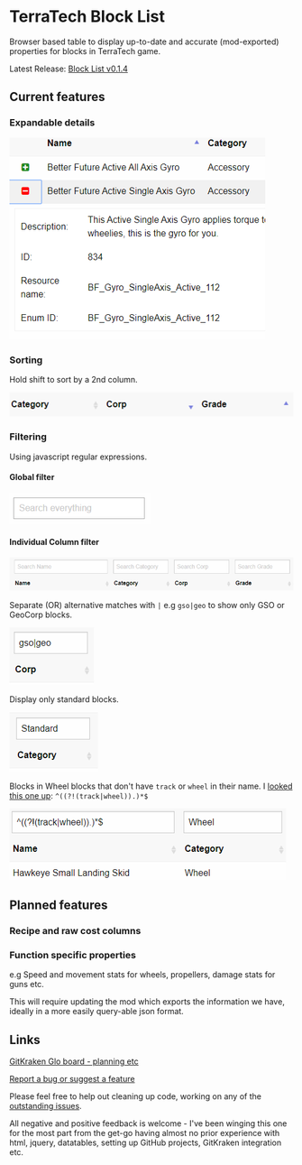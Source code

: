 # TerraTech Block List

Browser based table to display up-to-date and accurate (mod-exported) properties for blocks in TerraTech game.

Latest Release: [Block List v0.1.4](https://danny-alexander.github.io/terratech-block-list/block-list.html)

## Current features

### Expandable details

![ExpandableDetails-v0.1.4.PNG](docs/images/ExpandableDetails-v0.1.4.PNG)

### Sorting

Hold shift to sort by a 2nd column.

![MultipleColumnSorting-v0.1.4.PNG](docs/images/MultipleColumnSorting-v0.1.4.PNG)

### Filtering

Using javascript regular expressions.

#### Global filter

![GlobalSearch-v0.1.4.PNG](docs/images/GlobalSearch-v0.1.4.PNG)

#### Individual Column filter

![IndividualColumnSearch-v0.1.4.PNG](docs/images/IndividualColumnSearch-v0.1.4.PNG)

Separate (OR) alternative matches with ```|``` e.g ```gso|geo``` to show only GSO or GeoCorp blocks.

![SearchExample-DualCorp-v0.1.4.PNG](docs/images/SearchExample-DualCorp-v0.1.4.PNG)

Display only standard blocks.

![SearchExample-StandardBlocks-v0.1.4.PNG](docs/images/SearchExample-StandardBlocks-v0.1.4.PNG)

Blocks in Wheel blocks that don't have ```track``` or ```wheel``` in their name.
I [looked this one up](https://stackoverflow.com/questions/6449131/javascript-regular-expression-to-not-match-a-word): ```^((?!(track|wheel)).)*$```

![SearchExample-NotRegex-v0.1.4.PNG](docs/images/SearchExample-NotRegex-v0.1.4.PNG)

## Planned features

### Recipe and raw cost columns

### Function specific properties

e.g Speed and movement stats for wheels, propellers, damage stats for guns etc.

This will require updating the mod which exports the information we have, ideally in a more easily query-able json format.

## Links

[GitKraken Glo board - planning etc](https://app.gitkraken.com/glo/board/XVD-R2R-2QAPHQed)

[Report a bug or suggest a feature](https://github.com/Danny-Alexander/terratech-block-list/issues/new/choose)

Please feel free to help out cleaning up code, working on any of the [outstanding issues](https://github.com/Danny-Alexander/terratech-block-list/issues). 

All negative and positive feedback is welcome - I've been winging this one for the most part from the get-go having almost no prior experience with html, jquery, datatables, setting up GitHub projects, GitKraken integration etc.
